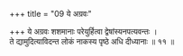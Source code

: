 +++
title = "09 ये अग्रवः"

+++
ये अग्रवः शशमानाः परेयुर्हित्वा द्वेषांस्यनपत्यवन्तः ।  
ते द्यामुदित्याविदन्त लोकं नाकस्य पृष्ठे अधि दीध्यानाः ॥ ११ ॥